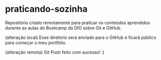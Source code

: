 # praticando-sozinha

Repositório criado remotamente para praticar os conteúdos aprendidos durante as aulas do Bootcamp da DIO sobre Git e GitHub.

(alteração local) Esse diretório será enviado para o GitHub e ficará público para começar o meu portfólio. 

(alteração remota) Git Push feito com sucesso! :)

